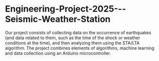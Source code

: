 # Engineering-Project-2025---Seismic-Weather-Station
Our project consists of collecting data on the occurrence of earthquakes (and data related to them, such as the time of the shock or weather conditions at the time), and then analyzing them using the STA/LTA algorithm. The project combines elements of algorithms, machine learning and data collection using an Arduino microcontroller.
